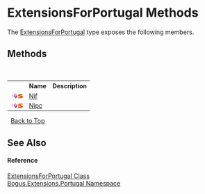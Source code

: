 # ExtensionsForPortugal Methods
 

The <a href="T_Bogus_Extensions_Portugal_ExtensionsForPortugal">ExtensionsForPortugal</a> type exposes the following members.


## Methods
&nbsp;<table><tr><th></th><th>Name</th><th>Description</th></tr><tr><td>![Public method](media/pubmethod.gif "Public method")![Static member](media/static.gif "Static member")</td><td><a href="M_Bogus_Extensions_Portugal_ExtensionsForPortugal_Nif">Nif</a></td><td /></tr><tr><td>![Public method](media/pubmethod.gif "Public method")![Static member](media/static.gif "Static member")</td><td><a href="M_Bogus_Extensions_Portugal_ExtensionsForPortugal_Nipc">Nipc</a></td><td /></tr></table>&nbsp;
<a href="#extensionsforportugal-methods">Back to Top</a>

## See Also


#### Reference
<a href="T_Bogus_Extensions_Portugal_ExtensionsForPortugal">ExtensionsForPortugal Class</a><br /><a href="N_Bogus_Extensions_Portugal">Bogus.Extensions.Portugal Namespace</a><br />